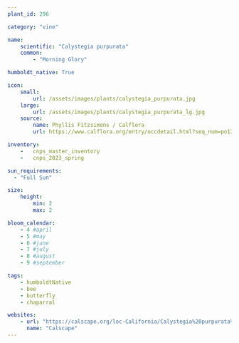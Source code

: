 ```yaml
---
plant_id: 296

category: "vine"

name: 
    scientific: "Calystegia purpurata"
    common: 
        - "Morning Glory" 

humboldt_native: True

icon: 
    small: 
        url: /assets/images/plants/calystegia_purpurata.jpg 
    large: 
        url: /assets/images/plants/calystegia_purpurata_lg.jpg 
    source: 
        name: Phyllis Fitzsimons / Calflora 
        url: https://www.calflora.org/entry/occdetail.html?seq_num=po134079 

inventory: 
    -   cnps_master_inventory
    -   cnps_2023_spring

sun_requirements:
  - "Full Sun"

size:
    height: 
        min: 2
        max: 2

bloom_calendar: 
    - 4 #april
    - 5 #may
    - 6 #june
    - 7 #july
    - 8 #august
    - 9 #september

tags: 
    - humboldtNative
    - bee
    - butterfly
    - chaparral

websites:
    - url: "https://calscape.org/loc-California/Calystegia%20purpurata%20(Morning%20Glory)"
      name: "Calscape"
---
```

